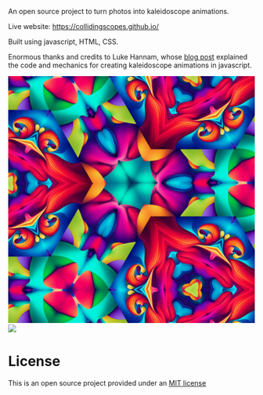 An open source project to turn photos into kaleidoscope animations.

Live website: https://collidingscopes.github.io/

Built using javascript, HTML, CSS.

Enormous thanks and credits to Luke Hannam, whose <a href="https://www.pepperoni.blog/canvas-kaleidoscope/" target="_blank" rel="noopener">blog post</a> explained the code and mechanics for creating kaleidoscope animations in javascript.

<img src="images/kaleidoscopeExample.png">
<img src="images/HKAnimation.gif">

License
=======
This is an open source project provided under an <a href="https://opensource.org/license/MIT">MIT license</a>